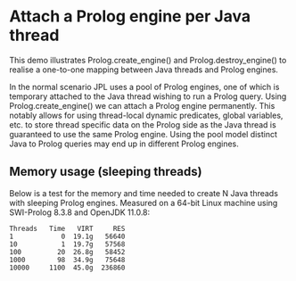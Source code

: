 # Attach a Prolog engine per Java thread

This demo illustrates Prolog.create_engine() and Prolog.destroy_engine()
to realise a one-to-one mapping between Java threads and Prolog engines.

In the normal scenario JPL uses a pool   of Prolog engines, one of which
is temporary attached to the Java thread  wishing to run a Prolog query.
Using Prolog.create_engine() we can attach  a Prolog engine permanently.
This notably allows for using   thread-local  dynamic predicates, global
variables, etc. to store thread specific data  on the Prolog side as the
Java thread is guaranteed to use the  same Prolog engine. Using the pool
model distinct Java to Prolog queries  may   end  up in different Prolog
engines.

## Memory usage (sleeping threads)

Below is a test for the memory and  time needed to create N Java threads
with sleeping Prolog engines. Measured on   a 64-bit Linux machine using
SWI-Prolog 8.3.8 and OpenJDK 11.0.8:

    Threads   Time   VIRT     RES
    1            0  19.1g   56640
    10           1  19.7g   57568
    100	        20  26.8g   58452
    1000        98  34.9g   75648
    10000     1100  45.0g  236860
